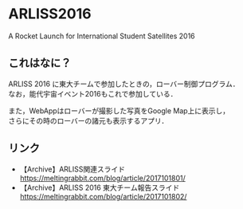 # ARLISS2016
A Rocket Launch for International Student Satellites 2016

## これはなに？
ARLISS 2016 に東大チームで参加したときの，ローバー制御プログラム．  
なお，能代宇宙イベント2016もこれで参加している．  
  
また，WebAppはローバーが撮影した写真をGoogle Map上に表示し，  
さらにその時のローバーの諸元も表示するアプリ．


## リンク
  + 【Archive】ARLISS関連スライド  
    https://meltingrabbit.com/blog/article/2017101801/
  + 【Archive】ARLISS 2016 東大チーム報告スライド  
    https://meltingrabbit.com/blog/article/2017101802/
